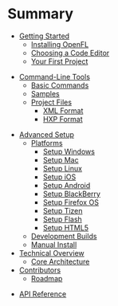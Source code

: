 # Summary

* [Getting Started](getting_started/README.md)
   * [Installing OpenFL](getting_started/installing_openfl.md)
   * [Choosing a Code Editor](getting_started/choosing_a_code_editor.md)
   * [Your First Project](getting_started/your_first_project.md)
<!--   * [Next Steps](getting_started/next_steps.md)-->
* [Command-Line Tools](command-line_tools/README.md)
   * [Basic Commands](command-line_tools/basic_commands.md)
   * [Samples](command-line_tools/samples.md)
   * [Project Files](command-line_tools/project_files/README.md)
       * [XML Format](command-line_tools/project_files/xml_format.md)
       * [HXP Format](command-line_tools/project_files/hxp_format.md)
<!--* [OpenFL Basics](openfl_basics/README.md)-->
<!--   * [Assets](openfl_basics/assets.md)-->
<!--   * [Sprites](openfl_basics/sprites.md)-->
<!--   * [Bitmaps](openfl_basics/bitmaps.md)-->
<!--   * [BitmapData](openfl_basics/bitmap_data.md)-->
<!--   * [Tweens](openfl_basics/tweens.md)-->
<!--   * [Events](openfl_basics/events.md)-->
<!--   * [Sound](openfl_basics/sound.md)-->
<!--   * [TextFields](openfl_basics/textfields.md)-->
<!--   * [Network Access](openfl_basics/network_access.md)-->
<!--   * [File Access](openfl_basics/file_access.md)-->
<!--   * [ByteArray](openfl_basics/bytearray.md)-->
<!--* [Intermediate Topics](intermediate_topics/README.md)-->
<!--   * [Physics](intermediate_topics/physics.md)-->
<!--   * [Tile Rendering](intermediate_topics/tile_rendering.md)-->
<!--   * [Tile Maps](intermediate_topics/tile_maps.md)-->
<!--   * [Particles](intermediate_topics/particles.md)-->
<!--* [Advanced Topics](advanced_topics/README.md)-->
<!--   * [OpenGLView](advanced_topics/openglview.md)-->
<!--   * [Native Extensions](advanced_topics/native_extensions/README.md)-->
<!--      * [C++ Extensions](advanced_topics/native_extensions/cpp_extensions.md)-->
<!--      * [Android Extensions](advanced_topics/native_extensions/android_extensions.md)-->
<!--      * [JavaScript Libraries](advanced_topics/native_extensions/javascript_libraries.md)-->
<!--   * [Java JNI](advanced_topics/java_jni.md)-->
* [Advanced Setup](advanced_setup/README.md)
   * [Platforms](advanced_setup/platforms/README.md)
       * [Setup Windows](advanced_setup/platforms/setup_windows.md)
       * [Setup Mac](advanced_setup/platforms/setup_mac.md)
       * [Setup Linux](advanced_setup/platforms/setup_linux.md)
       * [Setup iOS](advanced_setup/platforms/setup_ios.md)
       * [Setup Android](advanced_setup/platforms/setup_android.md)
       * [Setup BlackBerry](advanced_setup/platforms/setup_blackberry.md)
       * [Setup Firefox OS](advanced_setup/platforms/setup_firefox_os.md)
       * [Setup Tizen](advanced_setup/platforms/setup_tizen.md)
       * [Setup Flash](advanced_setup/platforms/setup_flash.md)
       * [Setup HTML5](advanced_setup/platforms/setup_html5.md)
   * [Development Builds](advanced_setup/development_builds.md)
   * [Manual Install](advanced_setup/manual_install.md)
* [Technical Overview](technical_overview/README.md)
   * [Core Architecture](technical_overview/core_architecture.md)
* [Contributors](contributors/README.md)
   * [Roadmap](contributors/roadmap.md)
<!--   * [Source Code](contributors/source_code.md)-->
<!--   * [Donate](contributors/donate.md)-->
* [API Reference](/documentation/api/)
